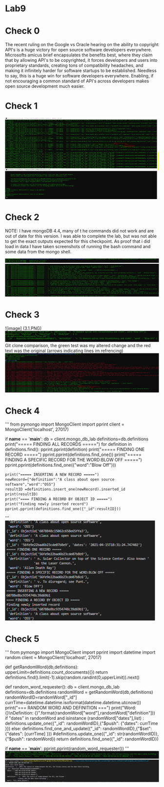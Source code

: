 # Lab9

# Check 0 
The recent ruling on the Google vs Oracle hearing on the ability to copyright API's is a huge victory for open source software developers everywhere. Microsofts amicus brief encapsulates the benefits best, where they claim that by allowing API's to be copyrighted, it forces developers and users into proprietary standards, creating tons of compatibility headaches, and making it infinitely harder for software startups to be established. Needless to say, this is a huge win for software developers everywhere. Enabling, if not encouraging a common standard of API's across developers makes open source development much easier. 

# Check 1 

![image](1.PNG)

# Check 2 

NOTE: I have mongoDB 4.4, many of t he commands did not work and are out of date for this version. I was able to complete the lab, but was not able to get the exact outputs expected for this checkpoint. As proof that i did load in data I have taken screenshots of running the bash command and some data from the mongo shell. 

![image](2.1.PNG)
![image](2.2.PNG)

# Check 3 
![image] (3.1.PNG)
![image](3.2.PNG)
Git clone comparison, the green test was my altered change and the red text was the original (arrows indicating lines im refrencing) 
![image](3.3.PNG) 

# Check 4
'''
from pymongo import MongoClient
import pprint
client = MongoClient('localhost', 27017)

if __name__ == '__main__':
    db = client.mongo_db_lab
    definitions=db.definitions
    print("===== FINDING ALL RECORDS =====")
    for definition in definitions.find():
        pprint.pprint(definition)
    print("===== FINDING ONE RECORD =====")
    pprint.pprint(definitions.find_one())
    print("===== FINDING A SPECIFIC RECORD FOR THE WORD:BLOW OFF =====")
    pprint.pprint(definitions.find_one({"word":"Blow Off"}))

    print("===== INSERTING A NEW RECORD =====")
    newRecord={"definition":"A class about open source software","word":"OSS"}
    resultID =definitions.insert_one(newRecord).inserted_id
    print(resultID)
    print("==== FINDING A RECORD BY OBJECT ID =====")
    print("finding newly inserted record")
    pprint.pprint(definitions.find_one({"_id":resultID}))
'''
![image](4.PNG)

# Check 5 

''' 
from pymongo import MongoClient
import pprint
import datetime
import random
client = MongoClient('localhost', 27017)


def getRandomWord(db,definitions):
    upperLimit=definitions.count_documents({})
    return definitions.find().limit(-1).skip(random.randint(0,upperLimit)).next()


def random_word_requester():
    db = client.mongo_db_lab
    definitions=db.definitions
    randomWord = getRandomWord(db,definitions)
    randomWordID=randomWord["_id"]
    currTime=datetime.datetime.isoformat(datetime.datetime.utcnow())
    print("=== RANDOM WORD AND DEFINITION ===")
    print("Word: {}\nDefinition: {}".format(randomWord["word"],randomWord["definition"]))
    if "dates" in randomWord and isinstance (randomWord["dates"],list) : 
        definitions.update_one({"_id": randomWordID},{"$push": {"dates": currTime }})
    else:
        definitions.find_one_and_update({"_id": randomWordID},{"$set": {"dates": [currTime] }})
    #definitions.update_one({"_id": str(randomWordID)},{"$push": randomWord})
    return definitions.find_one({"_id": randomWordID})


if __name__ == '__main__':
    pprint.pprint(random_word_requester())
'''
![image](5.2.PNG)
![image](5.PNG)
